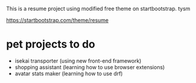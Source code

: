 This is a resume project using modified free theme on startbootstrap. tysm

https://startbootstrap.com/theme/resume

# pet projects to do
- isekai transporter (using new front-end framework)
- shopping assistant (learning how to use browser extensions)
- avatar stats maker (learning how to use drf)